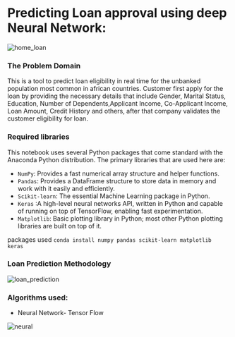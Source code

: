 # Predicting Loan approval using deep  Neural Network:

![home_loan](images/home_loan.jpg)

### The Problem Domain
This is a tool to predict loan eligibility in real time for the unbanked population most common in african countries. Customer first apply for the loan by providing the necessary details that include Gender, Marital Status, Education, Number of Dependents,Applicant Income, Co-Applicant Income, Loan Amount, Credit History and others, after that company validates the customer eligibility for loan.
 

### Required libraries
This notebook uses several Python packages that come standard with the Anaconda Python distribution. The primary libraries that are used here are:
*	`NumPy`: Provides a fast numerical array structure and helper functions.
*	`Pandas`: Provides a DataFrame structure to store data in memory and work with it easily and efficiently.
*	`Scikit-learn`: The essential Machine Learning package in Python.
*	`Keras` :A high-level neural networks API, written in Python and capable of running on top of TensorFlow, enabling fast experimentation.
*	`Matplotlib`: Basic plotting library in Python; most other Python plotting libraries are built on top of it.

packages used
`conda install numpy pandas scikit-learn matplotlib keras` 

### Loan Prediction Methodology
![loan_prediction](images/prediction_methodology.PNG)  

###  Algorithms used:

* Neural Network- Tensor Flow

![neural](images/neural_networks.jpg)








